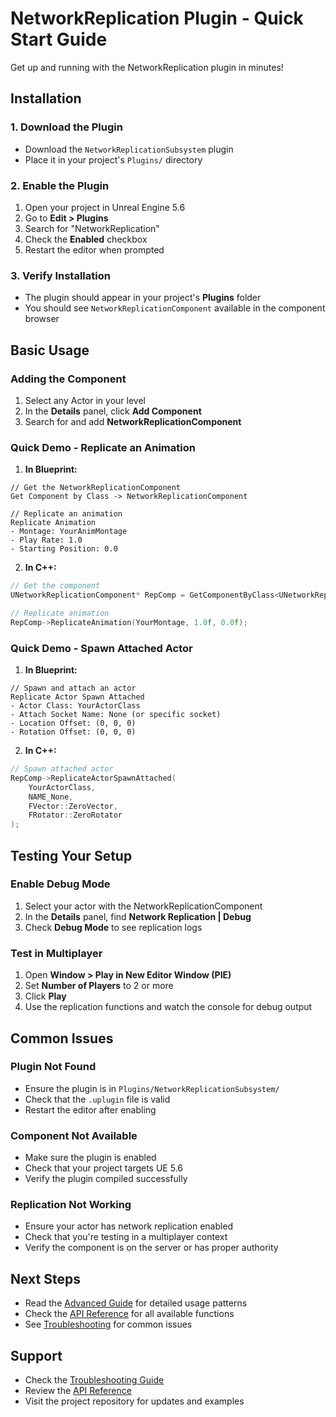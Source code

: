# NetworkReplication Plugin - Quick Start Guide

Get up and running with the NetworkReplication plugin in minutes!

## Installation

### 1. Download the Plugin
- Download the `NetworkReplicationSubsystem` plugin
- Place it in your project's `Plugins/` directory

### 2. Enable the Plugin
1. Open your project in Unreal Engine 5.6
2. Go to **Edit > Plugins**
3. Search for "NetworkReplication"
4. Check the **Enabled** checkbox
5. Restart the editor when prompted

### 3. Verify Installation
- The plugin should appear in your project's **Plugins** folder
- You should see `NetworkReplicationComponent` available in the component browser

## Basic Usage

### Adding the Component

1. Select any Actor in your level
2. In the **Details** panel, click **Add Component**
3. Search for and add **NetworkReplicationComponent**

### Quick Demo - Replicate an Animation

1. **In Blueprint:**
```blueprint
// Get the NetworkReplicationComponent
Get Component by Class -> NetworkReplicationComponent

// Replicate an animation
Replicate Animation
- Montage: YourAnimMontage
- Play Rate: 1.0
- Starting Position: 0.0
```

2. **In C++:**
```cpp
// Get the component
UNetworkReplicationComponent* RepComp = GetComponentByClass<UNetworkReplicationComponent>();

// Replicate animation
RepComp->ReplicateAnimation(YourMontage, 1.0f, 0.0f);
```

### Quick Demo - Spawn Attached Actor

1. **In Blueprint:**
```blueprint
// Spawn and attach an actor
Replicate Actor Spawn Attached
- Actor Class: YourActorClass
- Attach Socket Name: None (or specific socket)
- Location Offset: (0, 0, 0)
- Rotation Offset: (0, 0, 0)
```

2. **In C++:**
```cpp
// Spawn attached actor
RepComp->ReplicateActorSpawnAttached(
    YourActorClass,
    NAME_None,
    FVector::ZeroVector,
    FRotator::ZeroRotator
);
```

## Testing Your Setup

### Enable Debug Mode
1. Select your actor with the NetworkReplicationComponent
2. In the **Details** panel, find **Network Replication | Debug**
3. Check **Debug Mode** to see replication logs

### Test in Multiplayer
1. Open **Window > Play in New Editor Window (PIE)**
2. Set **Number of Players** to 2 or more
3. Click **Play**
4. Use the replication functions and watch the console for debug output

## Common Issues

### Plugin Not Found
- Ensure the plugin is in `Plugins/NetworkReplicationSubsystem/`
- Check that the `.uplugin` file is valid
- Restart the editor after enabling

### Component Not Available
- Make sure the plugin is enabled
- Check that your project targets UE 5.6
- Verify the plugin compiled successfully

### Replication Not Working
- Ensure your actor has network replication enabled
- Check that you're testing in a multiplayer context
- Verify the component is on the server or has proper authority

## Next Steps

- Read the [Advanced Guide](Advanced.md) for detailed usage patterns
- Check the [API Reference](API_Reference.md) for all available functions
- See [Troubleshooting](Troubleshooting.md) for common issues

## Support

- Check the [Troubleshooting Guide](Troubleshooting.md)
- Review the [API Reference](API_Reference.md)
- Visit the project repository for updates and examples
